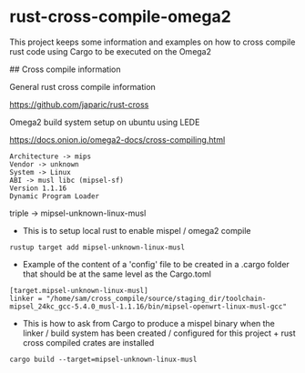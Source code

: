 # rust-cross-compile-omega2

This project keeps some information and examples on how to cross compile rust code using Cargo to be executed on the Omega2

## Cross compile information

General rust cross compile information

https://github.com/japaric/rust-cross

Omega2 build system setup on ubuntu using LEDE

https://docs.onion.io/omega2-docs/cross-compiling.html 

```
Architecture -> mips
Vendor -> unknown
System -> Linux
ABI -> musl libc (mipsel-sf)
Version 1.1.16
Dynamic Program Loader
```

triple ->
mipsel-unknown-linux-musl

- This is to setup local rust to enable mispel / omega2 compile
```
rustup target add mipsel-unknown-linux-musl
```
- Example of the content of a 'config' file to be created in a .cargo folder that should be at the same level as the Cargo.toml

```
[target.mipsel-unknown-linux-musl]
linker = "/home/sam/cross_compile/source/staging_dir/toolchain-mipsel_24kc_gcc-5.4.0_musl-1.1.16/bin/mipsel-openwrt-linux-musl-gcc"
```

- This is how to ask from Cargo to produce a mispel binary when the linker / build system has been created / configured for this project + rust cross compiled crates are installed
```
cargo build --target=mipsel-unknown-linux-musl
```